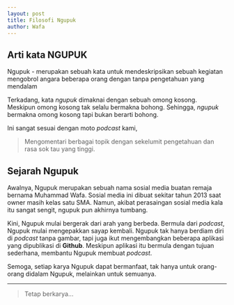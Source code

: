 ```yaml
---
layout: post
title: Filosofi Ngupuk
author: Wafa
---
```


## Arti kata NGUPUK

Ngupuk - merupakan sebuah kata untuk mendeskripsikan
sebuah kegiatan mengobrol angara beberapa orang dengan
tanpa pengetahuan yang mendalam

Terkadang, kata _ngupuk_ dimaknai dengan sebuah omong kosong.
Meskipun omong kosong tak selalu bermakna bohong.
Sehingga, _ngupuk_ bermakna omong kosong tapi bukan berarti bohong.

Ini sangat sesuai dengan moto _podcast_ kami,

> Mengomentari berbagai topik dengan sekelumit pengetahuan dan rasa sok tau yang tinggi.

## Sejarah Ngupuk

Awalnya, Ngupuk merupakan sebuah nama sosial media buatan remaja bernama Muhammad Wafa.
Sosial media ini dibuat sekitar tahun 2013 saat owner masih kelas satu SMA.
Namun, akibat perasaingan sosial media kala itu sangat sengit, ngupuk pun akhirnya tumbang.

Kini, Ngupuk mulai bergerak dari arah yang berbeda.
Bermula dari _podcast_, Ngupuk mulai mengepakkan sayap kembali.
Ngupuk tak hanya berdiam diri di _podcast_ tanpa gambar,
tapi juga ikut mengembangkan beberapa aplikasi yang dipublikasi di **Github**.
Meskipun aplikasi itu bermula dengan tujuan sederhana, membantu Ngupuk membuat _podcast_.

Semoga, setiap karya Ngupuk dapat bermanfaat,
tak hanya untuk orang-orang didalam Ngupuk,
melainkan untuk semuanya.

---

> Tetap berkarya...
